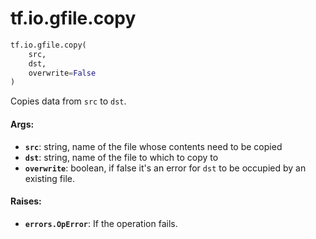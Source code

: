 <div itemscope itemtype="http://developers.google.com/ReferenceObject">
<meta itemprop="name" content="tf.io.gfile.copy" />
<meta itemprop="path" content="Stable" />
</div>

# tf.io.gfile.copy

``` python
tf.io.gfile.copy(
    src,
    dst,
    overwrite=False
)
```

Copies data from `src` to `dst`.

#### Args:

* <b>`src`</b>: string, name of the file whose contents need to be copied
* <b>`dst`</b>: string, name of the file to which to copy to
* <b>`overwrite`</b>: boolean, if false it's an error for `dst` to be occupied by an
    existing file.


#### Raises:

* <b>`errors.OpError`</b>: If the operation fails.